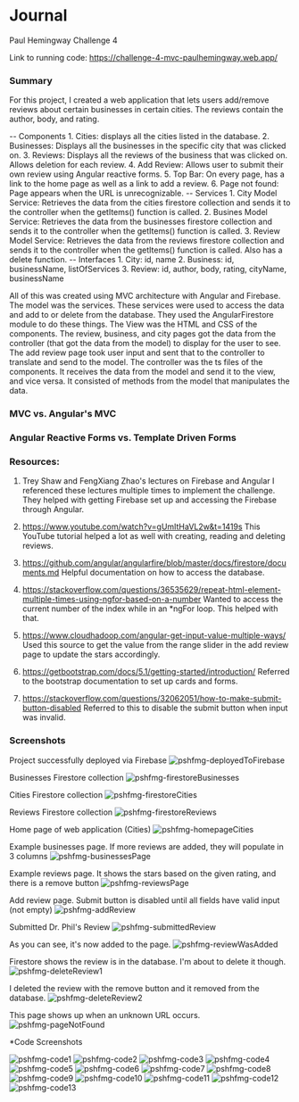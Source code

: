 # Journal
Paul Hemingway Challenge 4

Link to running code: https://challenge-4-mvc-paulhemingway.web.app/

### Summary
For this project, I created a web application that lets users add/remove reviews about certain businesses in certain cities. The reviews contain the author, body, and rating. 

-- Components
    1. Cities: displays all the cities listed in the database.
    2. Businesses: Displays all the businesses in the specific city that was clicked on. 
    3. Reviews: Displays all the reviews of the business that was clicked on. Allows deletion for each review. 
    4. Add Review: Allows user to submit their own review using Angular reactive forms.
    5. Top Bar: On every page, has a link to the home page as well as a link to add a review.
    6. Page not found: Page appears when the URL is unrecognizable.
-- Services
    1. City Model Service: Retrieves the data from the cities firestore collection and sends it to the controller when the getItems() function is called.
    2. Busines Model Service: Retrieves the data from the businesses firestore collection and sends it to the controller when the getItems() function is called.
    3. Review Model Service: Retrieves the data from the reviews firestore collection and sends it to the controller when the getItems() function is called. Also has a delete function.
-- Interfaces
    1. City: id, name
    2. Business: id, businessName, listOfServices
    3. Review: id, author, body, rating, cityName, businessName
    
All of this was created using MVC architecture with Angular and Firebase. The model was the services. These services were used to access the data and add to or delete from the database. They used the AngularFirestore module to do these things. The View was the HTML and CSS of the components. The review, business, and city pages got the data from the controller (that got the data from the model) to display for the user to see. The add review page took user input and sent that to the controller to translate and send to the model. The controller was the ts files of the components. It receives the data from the model and send it to the view, and vice versa. It consisted of methods from the model that manipulates the data. 

### MVC vs. Angular's MVC


### Angular Reactive Forms vs. Template Driven Forms


### Resources:
1. Trey Shaw and FengXiang Zhao's lectures on Firebase and Angular
I referenced these lectures multiple times to implement the challenge. They helped with getting Firebase set up and accessing the Firebase through Angular.

2. https://www.youtube.com/watch?v=gUmItHaVL2w&t=1419s
This YouTube tutorial helped a lot as well with creating, reading and deleting reviews.

3. https://github.com/angular/angularfire/blob/master/docs/firestore/documents.md
Helpful documentation on how to access the database.

4. https://stackoverflow.com/questions/36535629/repeat-html-element-multiple-times-using-ngfor-based-on-a-number
Wanted to access the current number of the index while in an \*ngFor loop. This helped with that.

5. https://www.cloudhadoop.com/angular-get-input-value-multiple-ways/
Used this source to get the value from the range slider in the add review page to update the stars accordingly. 

6. https://getbootstrap.com/docs/5.1/getting-started/introduction/
Referred to the bootstrap documentation to set up cards and forms. 

7. https://stackoverflow.com/questions/32062051/how-to-make-submit-button-disabled
Referred to this to disable the submit button when input was invalid.

### Screenshots

Project successfully deployed via Firebase
![pshfmg-deployedToFirebase](https://user-images.githubusercontent.com/60056589/139272778-a4d9e82e-7c8e-4fe1-a735-27c0781c0365.png)

Businesses Firestore collection
![pshfmg-firestoreBusinesses](https://user-images.githubusercontent.com/60056589/139272780-13fddb56-a052-476e-a3f1-ccc489302a91.png)

Cities Firestore collection
![pshfmg-firestoreCities](https://user-images.githubusercontent.com/60056589/139272782-9232f458-e1db-49d7-91f5-82bd5417b2fc.png)

Reviews Firestore collection
![pshfmg-firestoreReviews](https://user-images.githubusercontent.com/60056589/139272784-89f980ae-369b-42c1-93de-96cba4e5fb59.png)

Home page of web application (Cities)
![pshfmg-homepageCities](https://user-images.githubusercontent.com/60056589/139272787-a96be50e-804c-4e77-8fcc-285506ed58c7.png)

Example businesses page. If more reviews are added, they will populate in 3 columns
![pshfmg-businessesPage](https://user-images.githubusercontent.com/60056589/139272789-ec1d4fda-c503-4c55-8f5e-3acc8d49120d.png)

Example reviews page. It shows the stars based on the given rating, and there is a remove button
![pshfmg-reviewsPage](https://user-images.githubusercontent.com/60056589/139272790-9d1883e5-472a-47bc-b6c5-287f6a19d1fe.png)

Add review page. Submit button is disabled until all fields have valid input (not empty)
![pshfmg-addReview](https://user-images.githubusercontent.com/60056589/139272791-8b68d1aa-de89-4378-9add-12c18341ae03.png)

Submitted Dr. Phil's Review
![pshfmg-submittedReview](https://user-images.githubusercontent.com/60056589/139272794-8818e14e-c659-4aad-a712-2b370d12d623.png)

As you can see, it's now added to the page. 
![pshfmg-reviewWasAdded](https://user-images.githubusercontent.com/60056589/139272795-debbc037-6a75-493f-8fa1-a1109311698c.png)

Firestore shows the review is in the database. I'm about to delete it though.
![pshfmg-deleteReview1](https://user-images.githubusercontent.com/60056589/139272798-dc239304-f6b6-436d-83fe-a21a3b03a3af.png)

I deleted the review with the remove button and it removed from the database.
![pshfmg-deleteReview2](https://user-images.githubusercontent.com/60056589/139272799-86636a49-e83c-4761-ba62-8a79915e8b0d.png)

This page shows up when an unknown URL occurs.
![pshfmg-pageNotFound](https://user-images.githubusercontent.com/60056589/139272800-d95d7112-e6db-4674-8eb4-9a3cd9f43aa5.png)

*Code Screenshots

![pshfmg-code1](https://user-images.githubusercontent.com/60056589/139272804-118fa2ba-fe39-4ee8-84f2-491f892a26b2.png)
![pshfmg-code2](https://user-images.githubusercontent.com/60056589/139272806-f0d0978f-37c9-4e1d-9de4-974f6301692a.png)
![pshfmg-code3](https://user-images.githubusercontent.com/60056589/139272811-c1f815c4-a16a-4a97-b103-1d99cd1a159c.png)
![pshfmg-code4](https://user-images.githubusercontent.com/60056589/139272813-2c530046-59e5-4c42-bb58-14ce38f3a9fa.png)
![pshfmg-code5](https://user-images.githubusercontent.com/60056589/139272816-3210db99-2f67-4068-99d5-155f27a902a7.png)
![pshfmg-code6](https://user-images.githubusercontent.com/60056589/139272818-5c71c004-e581-4672-831a-1c247f43af1a.png)
![pshfmg-code7](https://user-images.githubusercontent.com/60056589/139272819-46ceb1d5-f7cc-41fe-a903-bfa2a83a4c9a.png)
![pshfmg-code8](https://user-images.githubusercontent.com/60056589/139272820-3946b61e-697e-4fe6-99c7-9425b1785d25.png)
![pshfmg-code9](https://user-images.githubusercontent.com/60056589/139272822-4bc0f2c1-fc2f-412b-892c-5e2fb921531d.png)
![pshfmg-code10](https://user-images.githubusercontent.com/60056589/139272824-ea82eb08-6974-4895-887f-89b7e6d93b86.png)
![pshfmg-code11](https://user-images.githubusercontent.com/60056589/139272826-255ce3ae-f821-4307-a882-45c1182d1da2.png)
![pshfmg-code12](https://user-images.githubusercontent.com/60056589/139272829-1875c0c1-ec34-49b9-a675-939c116b6ccd.png)
![pshfmg-code13](https://user-images.githubusercontent.com/60056589/139272776-d77401e2-0e22-4d46-9016-75844e0daa23.png)
